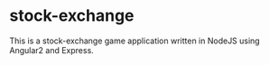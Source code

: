 # stock-exchange

This is a stock-exchange game application written in NodeJS using Angular2 and Express.


